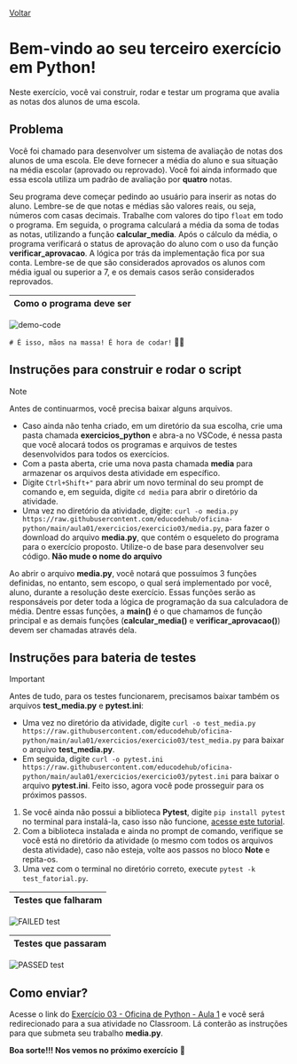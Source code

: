 [Voltar](https://github.com/educodehub/oficina-python/blob/main/aula01/instru%C3%A7%C3%B5es.md)
# Bem-vindo ao seu terceiro exercício em Python!

Neste exercício, você vai construir, rodar e testar um programa que avalia as notas dos alunos de uma escola.

## Problema
Você foi chamado para desenvolver um sistema de avaliação de notas dos alunos de uma escola. Ele deve fornecer a média do aluno e sua situação na média escolar (aprovado ou reprovado). Você foi ainda informado que essa escola utiliza um padrão de avaliação por **quatro** notas.

Seu programa deve começar pedindo ao usuário para inserir as notas do aluno. Lembre-se de que notas e médias são valores reais, ou seja, números com casas decimais. Trabalhe com valores do tipo `float` em todo o programa. Em seguida, o programa calculará a média da soma de todas as notas, utilizando a função **calcular_media**. Após o cálculo da média, o programa verificará o status de aprovação do aluno com o uso da função **verificar_aprovacao**. A lógica por trás da implementação fica por sua conta. Lembre-se de que são considerados aprovados os alunos com média igual ou superior a 7, e os demais casos serão considerados reprovados.

| **Como o programa deve ser** |
|------------------------------|
![demo-code](https://github.com/cavalcantgus/oficina-de-python/assets/142106838/07931736-293e-40d5-a6a8-7ce554ba6081)

`# É isso, mãos na massa! É hora de codar!` 👨‍💻

## Instruções para construir e rodar o script
> [!NOTE]
> Antes de continuarmos, você precisa baixar alguns arquivos. <ul><li>Caso ainda não tenha criado, em um diretório da sua escolha, crie uma pasta chamada **exercicios_python** e abra-a no VSCode, é nessa pasta que você alocará todos os programas e arquivos de testes desenvolvidos para todos os exercícios. <li>Com a pasta aberta, crie uma nova pasta chamada **media** para armazenar os arquivos desta atividade em específico. <li>Digite `Ctrl+Shift+"` para abrir um novo terminal do seu prompt de comando e, em seguida, digite `cd media` para abrir o diretório da atividade. <li>Uma vez no diretório da atividade, digite: `curl -o media.py https://raw.githubusercontent.com/educodehub/oficina-python/main/aula01/exercicios/exercicio03/media.py`, para fazer o download do arquivo **media.py**, que contém o esqueleto do programa para o exercício proposto. Utilize-o de base para desenvolver seu código. **Não mude o nome do arquivo**</ul>

Ao abrir o arquivo **media.py**, você notará que possuímos 3 funções definidas, no entanto, sem escopo, o qual será implementado por você, aluno, durante a resolução deste exercício. Essas funções serão as responsáveis por deter toda a lógica de programação da sua calculadora de média. Dentre essas funções, a **main()** é o que chamamos de função principal e as demais funções (**calcular_media()** e **verificar_aprovacao()**) devem ser chamadas através dela.

## Instruções para bateria de testes

> [!IMPORTANT]
> Antes de tudo, para os testes funcionarem, precisamos baixar também os arquivos **test_media.py** e **pytest.ini**: <ul><li>Uma vez no diretório da atividade, digite `curl -o test_media.py https://raw.githubusercontent.com/educodehub/oficina-python/main/aula01/exercicios/exercicio03/test_media.py` para baixar o arquivo **test_media.py**. <li>Em seguida, digite `curl -o pytest.ini https://raw.githubusercontent.com/educodehub/oficina-python/main/aula01/exercicios/exercicio03/pytest.ini` para baixar o arquivo **pytest.ini**. Feito isso, agora você pode prosseguir para os próximos passos.</ul>

1. Se você ainda não possui a biblioteca **Pytest**, digite `pip install pytest` no terminal para instalá-la, caso isso não funcione, [acesse este tutorial](https://github.com/educodehub/oficina-python/blob/main/aula01/Instala%C3%A7%C3%A3o_pytest.md).
2. Com a biblioteca instalada e ainda no prompt de comando, verifique se você está no diretório da atividade (o mesmo com todos os arquivos desta atividade), caso não esteja, volte aos passos no bloco **Note** e repita-os.
3. Uma vez com o terminal no diretório correto, execute `pytest -k test_fatorial.py`.

| **Testes que falharam** |
|-------------------------|
![FAILED test](https://github.com/cavalcantgus/oficina-de-python/assets/142106838/dee2cb0d-4eee-4c1f-b9ab-f85004138294)


| **Testes que passaram** |
|-------------------------|
![PASSED test](https://github.com/cavalcantgus/oficina-de-python/assets/142106838/b065be28-7ae9-4162-b139-f8b4b963c25e)

## Como enviar?

Acesse o link do [Exercício 03 - Oficina de Python - Aula 1](https://classroom.google.com/c/Njc1ODQ0MDM4MTU5/a/Njc1OTgxMzQ2MTQy/details) e você será redirecionado para a sua atividade no Classroom. Lá conterão as instruções para que submeta seu trabalho **media.py**. 

**Boa sorte!!! Nos vemos no próximo exercício** 👋
